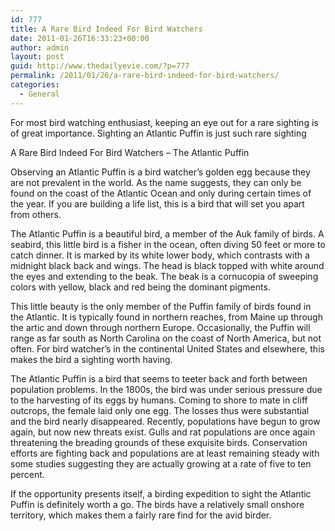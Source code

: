 ```yaml
---
id: 777
title: A Rare Bird Indeed For Bird Watchers
date: 2011-01-26T16:33:23+00:00
author: admin
layout: post
guid: http://www.thedailyevie.com/?p=777
permalink: /2011/01/26/a-rare-bird-indeed-for-bird-watchers/
categories:
  - General
---
```

For most bird watching enthusiast, keeping an eye out for a rare sighting is of great importance. Sighting an Atlantic Puffin is just such rare sighting

A Rare Bird Indeed For Bird Watchers – The Atlantic Puffin

Observing an Atlantic Puffin is a bird watcher’s golden egg because they are not prevalent in the world. As the name suggests, they can only be found on the coast of the Atlantic Ocean and only during certain times of the year. If you are building a life list, this is a bird that will set you apart from others. 

The Atlantic Puffin is a beautiful bird, a member of the Auk family of birds. A seabird, this little bird is a fisher in the ocean, often diving 50 feet or more to catch dinner. It is marked by its white lower body, which contrasts with a midnight black back and wings. The head is black topped with white around the eyes and extending to the beak. The beak is a cornucopia of sweeping colors with yellow, black and red being the dominant pigments. 

This little beauty is the only member of the Puffin family of birds found in the Atlantic. It is typically found in northern reaches, from Maine up through the artic and down through northern Europe. Occasionally, the Puffin will range as far south as North Carolina on the coast of North America, but not often. For bird watcher’s in the continental United States and elsewhere, this makes the bird a sighting worth having. 

The Atlantic Puffin is a bird that seems to teeter back and forth between population problems. In the 1800s, the bird was under serious pressure due to the harvesting of its eggs by humans. Coming to shore to mate in cliff outcrops, the female laid only one egg. The losses thus were substantial and the bird nearly disappeared. Recently, populations have begun to grow again, but now new threats exist. Gulls and rat populations are once again threatening the breading grounds of these exquisite birds. Conservation efforts are fighting back and populations are at least remaining steady with some studies suggesting they are actually growing at a rate of five to ten percent. 

If the opportunity presents itself, a birding expedition to sight the Atlantic Puffin is definitely worth a go. The birds have a relatively small onshore territory, which makes them a fairly rare find for the avid birder.